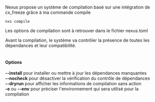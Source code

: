Nexus propose un système de compilation basé sur une intégration de cx_freeze grâce à ma commande compile

```console
nxs compile
```

Les options de compilation sont à retrouver dans le fichier nexus.toml

Avant la compilation, le système va contrôler la présence de toutes les dépendances et leur compatibilité.
<br><br>
#### Options

**--install** pour installer ou mettre à jour les dépendances manquantes<br>
**--nocheck** pour désactiver la vérification du contrôle de dépendances<br>
**--dryrun** pour afficher les informations de compilation sans action<br>
**-e** ou **--env** pour préciser l'environnement qui sera utilisé pour la compilation<br>